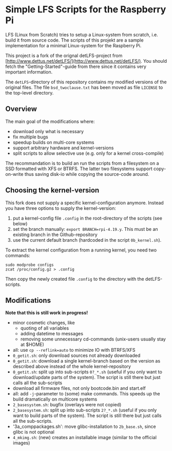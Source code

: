 Simple LFS Scripts for the Raspberry Pi
=======================================

LFS (Linux from Scratch) tries to setup a Linux-system from scratch, i.e.
build it from source code. The scripts of this projekt are a sample implementation
for a minimal Linux-system for the Raspberry Pi.

This project is a fork of the orignal detLFS-project from
[http://www.dettus.net/detLFS/](http://www.dettus.net/detLFS/). You should fetch
the "Getting-Started"-guide from there since it contains very important
information.

The `detLFS`-directory of this repository contains my modified versions
of the original files. The file `bsd_twoclause.txt` has been moved as file
`LICENSE` to the top-level directory.


Overview
--------

The main goal of the modifications where:

  - download only what is necessary
  - fix multiple bugs
  - speedup builds on multi-core systems
  - support arbitrary hardware and kernel-versions
  - split scripts to allow selective use (e.g. only for a kernel cross-compile)

The recommandation is to build an run the scripts from a filesystem on a SSD
formatted with XFS or BTRFS. The latter two filesystems support copy-on-write
thus saving disk-io while copying the source-code around.


Choosing the kernel-version
---------------------------

This fork does not supply a specific kernel-configuration anymore. Instead
you have three options to supply the kernel-version:

  1. put a kernel-config file `.config` in the root-directory of the scripts
     (see below)
  2. set the branch manually: `export BRANCH=rpi-4.19.y`. This must be
     an existing branch in the Github-repository
  3. use the current default branch (hardcoded in the script `0b_kernel.sh`).

To extract the kernel configuration from a running kernel, you need two commands:

    sudo modprobe configs
    zcat /proc/config.gz > .config

Then copy the newly created file `.config` to the directory with the
detLFS-scripts.


Modifications
-------------

**Note that this is still work in progress!**

  - minor cosmetic changes, like
    - quoting of all variables
    - adding datetime to messages
    - removing some unnecessary cd-commands (unix-users usually stay at $HOME)
  - all: use `cp --reflink=auto` to minimize IO with BTRFS/XFS
  - `0_getit.sh`: only download sources not already downloaded
  - `0_getit.sh`: download a single kernel-branch based on the
    version as described above instead of the whole kernel-repository
  - `0_getit.sh`: split up into sub-scripts `0?_*.sh` (useful if you only
    want to download/update parts of the system). The script is still there
    but just calls all the sub-scripts
  - download all firmware files, not only bootcode.bin and start.elf
  - all: add `-j`-parameter to (some) make commands. This speeds up the build
    dramatically on multicore systems
  - `2_basesystem.sh`: bugfix (overlays were not copied)
  - `2_basesystem.sh`: split up into sub-scripts `2?_*.sh` (useful if you only
    want to build parts of the system). The script is still there
    but just calls all the sub-scripts.
  - '3a_comppackages.sh': move glibc-installation to `2b_base.sh`, since glibc is
    not optional
  - `4_mkimg.sh`: (new) creates an installable image (similar to the official images)
